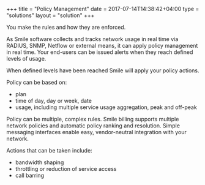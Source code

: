 +++
title = "Policy Management"
date = 2017-07-14T14:38:42+04:00
type = "solutions"
layout = "solution"
+++

You make the rules and how they are enforced.

As Smile software collects and tracks network usage in real time via RADIUS, SNMP, Netflow or external means, it can apply policy management in real time. Your end-users can be issued alerts when they reach defined levels of usage.

When defined levels have been reached Smile will apply your policy actions.

Policy can be based on:

<ul>
	<li>plan</li>
	<li>time of day, day or week, date</li>
	<li>usage, including multiple service usage aggregation, peak and off-peak</li>
</ul>

Policy can be multiple, complex rules. Smile billing supports multiple network policies and automatic policy ranking and resolution. Simple messaging interfaces enable easy, vendor-neutral integration with your network.

Actions that can be taken include:

<ul>
	<li>bandwidth shaping</li>
	<li>throttling or reduction of service access</li>
	<li>call barring</li>
</ul>